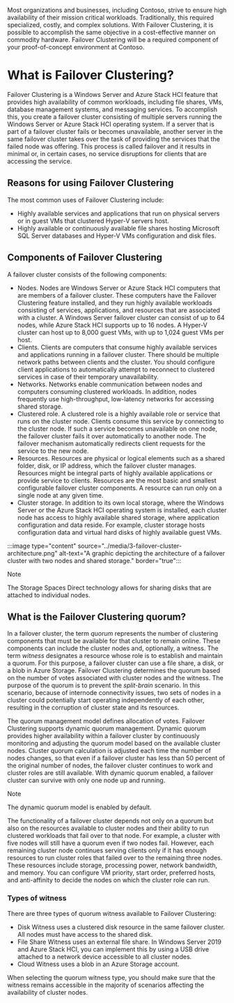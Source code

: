Most organizations and businesses, including Contoso, strive to ensure high availability of their mission critical workloads. Traditionally, this required specialized, costly, and complex solutions. With Failover Clustering, it is possible to accomplish the same objective in a cost-effective manner on commodity hardware. Failover Clustering will be a required component of your proof-of-concept environment at Contoso.

# What is Failover Clustering?

Failover Clustering is a Windows Server and Azure Stack HCI feature that provides high availability of common workloads, including file shares, VMs, database management systems, and messaging services. To accomplish this, you create a failover cluster consisting of multiple servers running the Windows Server or Azure Stack HCI operating system. If a server that is part of a failover cluster fails or becomes unavailable, another server in the same failover cluster takes over the task of providing the services that the failed node was offering. This process is called failover and it results in minimal or, in certain cases, no service disruptions for clients that are accessing the service.

## Reasons for using Failover Clustering

The most common uses of Failover Clustering include:

- Highly available services and applications that run on physical servers or in guest VMs that clustered Hyper-V servers host.
- Highly available or continuously available file shares hosting Microsoft SQL Server databases and Hyper-V VMs configuration and disk files.

## Components of Failover Clustering

A failover cluster consists of the following components:

- Nodes. Nodes are Windows Server or Azure Stack HCI computers that are members of a failover cluster. These computers have the Failover Clustering feature installed, and they run highly available workloads consisting of services, applications, and resources that are associated with a cluster. A Windows Server failover cluster can consist of up to 64 nodes, while Azure Stack HCI supports up to 16 nodes. A Hyper-V cluster can host up to 8,000 guest VMs, with up to 1,024 guest VMs per host.
- Clients. Clients are computers that consume highly available services and applications running in a failover cluster. There should be multiple network paths between clients and the cluster. You should configure client applications to automatically attempt to reconnect to clustered services in case of their temporary unavailability.
- Networks. Networks enable communication between nodes and computers consuming clustered workloads. In addition, nodes frequently use high-throughput, low-latency networks for accessing shared storage.
- Clustered role. A clustered role is a highly available role or service that runs on the cluster node. Clients consume this service by connecting to the cluster node. If such a service becomes unavailable on one node, the failover cluster fails it over automatically to another node. The failover mechanism automatically redirects client requests for the service to the new node.
- Resources. Resources are physical or logical elements such as a shared folder, disk, or IP address, which the failover cluster manages. Resources might be integral parts of highly available applications or provide service to clients. Resources are the most basic and smallest configurable failover cluster components. A resource can run only on a single node at any given time.
- Cluster storage. In addition to its own local storage, where the Windows Server or the Azure Stack HCI operating system is installed, each cluster node has access to highly available shared storage, where application configuration and data reside. For example, cluster storage hosts configuration data and virtual hard disks of highly available guest VMs.

:::image type="content" source="../media/3-failover-cluster-architecture.png" alt-text="A graphic depicting the architecture of a failover cluster with two nodes and shared storage." border="true":::

> [!NOTE]
> The Storage Spaces Direct technology allows for sharing disks that are attached to individual nodes.

## What is the Failover Clustering quorum?

In a failover cluster, the term *quorum* represents the number of clustering components that must be available for that cluster to remain online. These components can include the cluster nodes and, optionally, a witness. The term *witness* designates a resource whose role is to establish and maintain a quorum. For this purpose, a failover cluster can use a file share, a disk, or a blob in Azure Storage. Failover Clustering determines the quorum based on the number of votes associated with cluster nodes and the witness. The purpose of the quorum is to prevent the *split-brain* scenario. In this scenario, because of internode connectivity issues, two sets of nodes in a cluster could potentially start operating independently of each other, resulting in the corruption of cluster state and its resources.

The quorum management model defines allocation of votes. Failover Clustering supports dynamic quorum management. Dynamic quorum provides higher availability within a failover cluster by continuously monitoring and adjusting the quorum model based on the available cluster nodes. Cluster quorum calculation is adjusted each time the number of nodes changes, so that even if a failover cluster has less than 50 percent of the original number of nodes, the failover cluster continues to work and cluster roles are still available. With dynamic quorum enabled, a failover cluster can survive with only one node up and running.

> [!NOTE]
> The dynamic quorum model is enabled by default.

The functionality of a failover cluster depends not only on a quorum but also on the resources available to cluster nodes and their ability to run clustered workloads that fail over to that node. For example, a cluster with five nodes will still have a quorum even if two nodes fail. However, each remaining cluster node continues serving clients only if it has enough resources to run cluster roles that failed over to the remaining three nodes. These resources include storage, processing power, network bandwidth, and memory. You can configure VM priority, start order, preferred hosts, and anti-affinity to decide the nodes on which the cluster role can run.

### Types of witness

There are three types of quorum witness available to Failover Clustering:

- Disk Witness uses a clustered disk resource in the same failover cluster. All nodes must have access to the shared disk.
- File Share Witness uses an external file share. In Windows Server 2019 and Azure Stack HCI, you can implement this by using a USB drive attached to a network device accessible to all cluster nodes.
- Cloud Witness uses a blob in an Azure Storage account.

When selecting the quorum witness type, you should make sure that the witness remains accessible in the majority of scenarios affecting the availability of cluster nodes.
